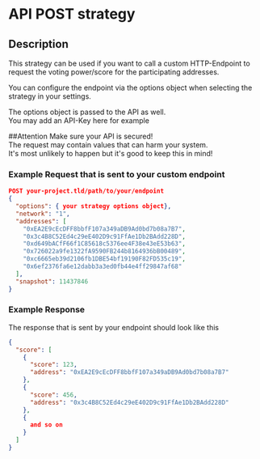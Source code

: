 # API POST strategy

## Description

This strategy can be used if you want to call a custom HTTP-Endpoint to request the voting power/score for the
participating addresses.

You can configure the endpoint via the options object when selecting the strategy in your settings.

The options object is passed to the API as well.<br/>
You may add an API-Key here for example

##Attention
Make sure your API is secured!<br/>
The request may contain values that can harm your system.<br/>
It's most unlikely to happen but it's good to keep this in mind!

### Example Request that is sent to your custom endpoint
```json
POST your-project.tld/path/to/your/endpoint
{
  "options": { your strategy options object},
  "network": "1",
  "addresses": [
    "0xEA2E9cEcDFF8bbfF107a349aDB9Ad0bd7b08a7B7",
    "0x3c4B8C52Ed4c29eE402D9c91FfAe1Db2BAdd228D",
    "0xd649bACfF66f1C85618c5376ee4F38e43eE53b63",
    "0x726022a9fe1322fA9590FB244b8164936bB00489",
    "0xc6665eb39d2106fb1DBE54bf19190F82FD535c19",
    "0x6ef2376fa6e12dabb3a3ed0fb44e4ff29847af68"
  ],
  "snapshot": 11437846
}
```

### Example Response
The response that is sent by your endpoint should look like this
```json
{
  "score": [
    {
      "score": 123,
      "address": "0xEA2E9cEcDFF8bbfF107a349aDB9Ad0bd7b08a7B7"
    },
    {
      "score": 456,
      "address": "0x3c4B8C52Ed4c29eE402D9c91FfAe1Db2BAdd228D"
    },
    {
      and so on
    }
  ]
}
```
